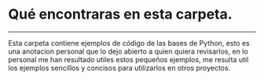# Qué encontraras en esta carpeta.
-------------------------------------------------------

Esta carpeta contiene ejemplos de código de las bases de Python, esto es una anotacion personal que lo dejo abierto a quien
quiera revisarlos, en lo personal me han resultado utiles estos pequeños ejemplos, me resulta util los ejemplos sencillos y 
concisos para utilizarlos en otros proyectos.
